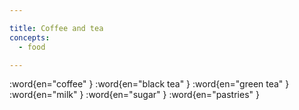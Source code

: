 ```yaml
---

title: Coffee and tea
concepts:
  - food

---
```


:word{en="coffee" }
:word{en="black tea" }
:word{en="green tea" }
:word{en="milk" }
:word{en="sugar" }
:word{en="pastries" }
